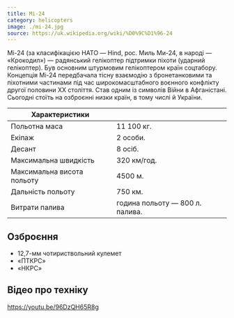 ```yaml
---
title: Мі-24
category: helicopters
image: ./mi-24.jpg
source: https://uk.wikipedia.org/wiki/%D0%9C%D1%96-24
---
```


Мі-24 (за класифікацією НАТО — Hind, рос. Миль Ми-24, в народі — «Крокодил») — радянський гелікоптер підтримки піхоти (ударний гелікоптер). Був основним штурмовим гелікоптером країн соцтабору. Концепція Мі-24 передбачала тісну взаємодію з бронетанковими та піхотними частинами під час широкомасштабного воєнного конфлікту другої половини XX століття. Став одним із символів Війни в Афганістані. Сьогодні стоїть на озброєнні низки країн, в тому числі й України.

| Характеристики             |                                 |
| -------------------------- | ------------------------------- |
| Польотна маса              | 11 100 кг.                      |
| Екіпаж                     | 2 особи.                        |
| Десант                     | 8 осіб.                         |
| Максимальна швидкість      | 320 км/год.                     |
| Максимальна висота польоту | 4500 м.                         |
| Дальність польоту          | 750 км.                         |
| Витрати палива             | година польоту — 800 л. палива. |

## Озброєння

-   12,7-мм чотириствольний кулемет
-   «ПТКРС»
-   «НКРС»

## Відео про техніку

https://youtu.be/96DzQH65R8g
